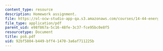 ```yaml
---
content_type: resource
description: Homework assignment.
file: https://ol-ocw-studio-app-qa.s3.amazonaws.com/courses/14-44-energy-economics-spring-2007/92bf5804b449bff414703a6af711225b_ps6.pdf
file_type: application/pdf
parent_uid: e98f867a-5c16-48fe-3c37-fce95bc0e8f5
resourcetype: Document
title: ps6.pdf
uid: 92bf5804-b449-bff4-1470-3a6af711225b
---
```

